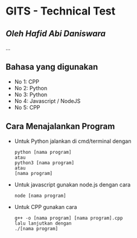 # GITS - Technical Test
## _Oleh Hafid Abi Daniswara_

...
## Bahasa yang digunakan

- No 1: CPP
- No 2: Python
- No 3: Python
- No 4: Javascript / NodeJS
- No 5: CPP


## Cara Menajalankan Program
- Untuk Python jalankan di cmd/terminal dengan 
    ```
    python [nama program] 
    atau 
    python3 [nama program]
    atau
    [nama program]
    ```
- Untuk javascript gunakan node.js dengan cara
    ```
    node [nama program]
    ```
- Untuk CPP gunakan cara
    ```
    g++ -o [nama program] [nama program].cpp
    lalu lanjutkan dengan
    ./[nama program]
    ```
